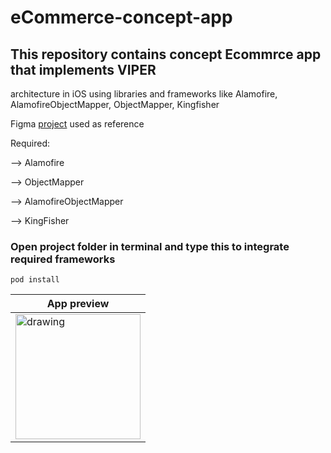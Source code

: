 # eCommerce-concept-app
## This repository contains concept Ecommrce app that implements VIPER
architecture in iOS using libraries and frameworks 
like Alamofire, AlamofireObjectMapper, ObjectMapper, Kingfisher 

Figma [project](https://www.figma.com/file/KqZcU5m3GMxAHwgFkvCONz/ECOMMERCE?node-id=2%3A845 "click me") used as reference 

Required: 

--> Alamofire 

--> ObjectMapper

--> AlamofireObjectMapper

--> KingFisher

### Open project folder in terminal and type this to integrate required frameworks
~~~
pod install
~~~

| App preview | 
| ------------- |
| <img src="https://user-images.githubusercontent.com/44157132/186978870-72fcc3ee-bf41-4b74-b791-31701853c8cc.gif" alt="drawing" width="200"/> |
